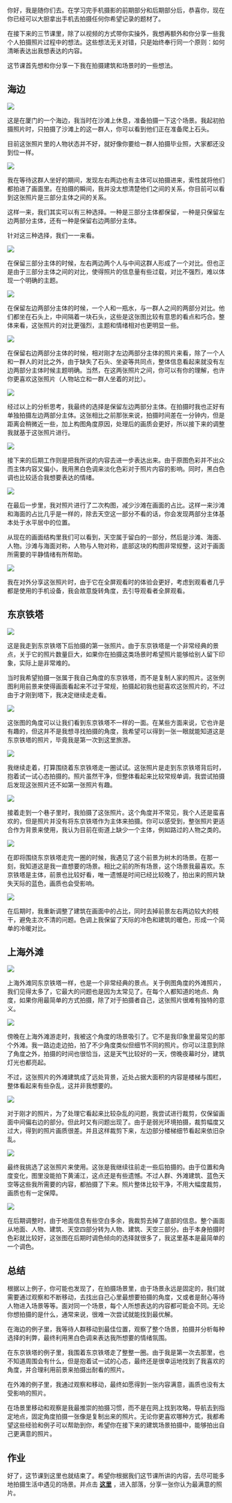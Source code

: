你好，我是随你们去。在学习完手机摄影的前期部分和后期部分后，恭喜你，现在你已经可以大胆拿出手机去拍摄任何你希望记录的题材了。

在接下来的三节课里，除了以视频的方式带你实操外，我想再额外和你分享一些我个人拍摄照片过程中的想法。这些想法无关对错，只是始终奉行同一个原则：如何清晰表达出我想表达的内容。

这节课首先想和你分享一下我在拍摄建筑和场景时的一些想法。

## 海边

![](https://static001.geekbang.org/resource/image/83/bf/834c61b9409b5c3f42589b9ebd795fbf.jpg?wh=1920*2560)

这是在厦门的一个海边，我当时在沙滩上休息，准备拍摄一下这个场景。我起初拍摄照片时，只拍摄了沙滩上的这一群人，你可以看到他们正在准备爬上石头。

目前这张照片里的人物状态并不好，就好像你要给一群人拍摄毕业照，大家都还没到位一样。

![](https://static001.geekbang.org/resource/image/fa/4a/fae3f4a702f663ea42ec98935d50d74a.jpg?wh=1920*1440)

我在等待这群人坐好的期间，发现左右两边也有主体可以拍摄进来，索性就将他们都拍进了画面里。在拍摄的瞬间，我并没太想清楚他们之间的关系，你目前可以看到这张照片是三部分主体之间的关系。

这样一来，我们其实可以有三种选择。一种是三部分主体都保留，一种是只保留左边两部分主体，还有一种是保留右边两部分主体。

针对这三种选择，我们一一来看。

![](https://static001.geekbang.org/resource/image/76/f0/76e73058c7c5fba88ea0a6a4912a15f0.jpg?wh=1920*1083)

在保留三部分主体的时候，左右两边两个人与中间这群人形成了一个对比。但也正是由于三部分主体之间的对比，使得照片的信息量有些过载，对比不强烈，难以体现一个明确的主题。

![](https://static001.geekbang.org/resource/image/ff/fb/ff36220d9538yy44000ed41fb0e5eefb.jpg?wh=1920*1083)

在保留左边两部分主体的时候，一个人和一瓶水，与一群人之间的两部分对比。他们都坐在石头上，中间隔着一块石头，这些是这张图比较有意思的看点和巧合。整体来看，这张照片的对比更强烈，主题和情绪相对也更明显一些。

![](https://static001.geekbang.org/resource/image/98/0b/984884e00b72f4a15845eeb387f2520b.jpg?wh=1920*1083)

在保留右边两部分主体的时候，相对刚才左边两部分主体的照片来看，除了一个人和一群人的对比之外，由于缺失了石头、坐姿等共同点，整体信息看起来就没有左边两部分主体时候主题明确。当然，在这两张照片之间，你可以有你的理解，也许你更喜欢这张照片（人物站立和一群人坐着的对比）。

![](https://static001.geekbang.org/resource/image/94/91/946ceeb2fa27f1f686798d198c55cb91.jpg?wh=1920*1440)

经过以上的分析思考，我最终的选择是保留左边两部分主体。在拍摄时我也正好有单独拍摄左边两部分主体。这张相比之前那张来说，拍摄时间差在一分钟内，但是距离会稍微近一些，加上构图角度原因，处理后的画质会更好，所以接下来的调整我就基于这张照片进行。

![](https://static001.geekbang.org/resource/image/8y/d4/8yy54aa7c02b8yy50eeff44331a7d1d4.jpg?wh=1920*1444)

接下来的后期工作则是把我所说的内容去进一步表达出来。由于原图色彩并不出众而主体内容又偏小，我用黑白色调来淡化色彩对于照片内容的影响。同时，黑白色调也比较适合我想要表达的情绪。

![](https://static001.geekbang.org/resource/image/d5/5a/d579a04f4d24bc3e1842f40e7b84465a.jpg?wh=1920*1081)

在最后一步里，我对照片进行了二次构图，减少沙滩在画面的占比。这样一来沙滩和海面的占比几乎是一样的，除去天空这一部分不看的话，你会发现两部分主体基本处于水平居中的位置。

从现在的画面结构里我们可以看到，天空属于留白的一部分，然后是沙滩、海面、人物。沙滩与海面对称，人物与人物对称，底部这块的构图非常规整，这对于画面所需要的平静情绪有所帮助。

![](https://static001.geekbang.org/resource/image/9b/2b/9ba3ab49fb4927673e62c5712eyy072b.jpg?wh=1865*3313)

我在对外分享这张照片时，由于它在全屏观看时的体验会更好，考虑到观看者几乎都是使用的手机设备，我会故意旋转角度，去引导观看者全屏观看。

## 东京铁塔

![](https://static001.geekbang.org/resource/image/a6/84/a6dded284ce33b44aecb612643yy9184.jpg?wh=1920*1440)

这是我走到东京铁塔下后拍摄的第一张照片。由于东京铁塔是一个非常经典的景点，关于它的照片数量巨大，如果你在拍摄这类场景时希望照片能够给别人留下印象，实际上是非常难的。

当时我希望拍摄一张属于我自己角度的东京铁塔，而不是复制人家的照片。这张例图利用前景来使得画面看起来不过于常规，拍摄起初我也挺喜欢这张照片的，不过由于才刚到塔下，我决定继续走走看。

![](https://static001.geekbang.org/resource/image/6b/19/6b03dc30b68ac01662126618d7025519.jpg?wh=1920*1440)

这张图的角度可以让我们看到东京铁塔不一样的一面。在某些方面来说，它也许是有趣的，但这并不是我想寻找拍摄的角度，我希望可以得到一张一眼就能知道这是东京铁塔的照片，毕竟我是第一次到这里旅游。

![](https://static001.geekbang.org/resource/image/41/27/413d67e00ee5b2fe178f3ae170431e27.jpg?wh=1920*1440)

我继续走着，打算围绕着东京铁塔走一圈试试。这张照片是走到东京铁塔背后时，抱着试一试心态拍摄的。照片虽然干净，但整体看起来比较常规单调，我尝试拍摄后发现这张照片还不如第一张照片有趣。

![](https://static001.geekbang.org/resource/image/f8/e9/f874c95ca2001fb8735e8bb76bd1bbe9.jpg?wh=1920*2560)

接着走到一个巷子里时，我拍摄了这张照片。这个角度并不常见，我个人还是蛮喜欢的，但是照片并没有将东京铁塔作为主体来拍摄。你可以感受到，整张照片更适合作为背景来使用，我认为目前在街道上缺少一个主体，例如路过的人物之类的。

![](https://static001.geekbang.org/resource/image/3a/4c/3a805fe803dea95159b193d805d3e04c.jpg?wh=1920*1440)

在即将围绕东京铁塔走完一圈的时候，我遇见了这个前景为树木的场景。在那一刻，我知道这是我一直想要的场景。相比之前的所有场景，这个场景我最喜欢。东京铁塔是主体，前景也比较好看，唯一遗憾是时间已经比较晚了，拍出来的照片缺失天际的蓝色，画质也会受影响。

![](https://static001.geekbang.org/resource/image/b5/28/b50c29a9d71915bd04db43b8d0c6e028.jpg?wh=1920*2403)

在后期时，我重新调整了建筑在画面中的占比，同时去掉前景左右两边较大的枝干，避免主次不清的问题。色调上我保留了天际的冷色和建筑的暖色，形成一个简单的冷暖对比。

## 上海外滩

![](https://static001.geekbang.org/resource/image/71/42/718c1c2e9057f7641ab07866e1be6842.jpg?wh=1920*1440)

上海外滩同东京铁塔一样，也是一个非常经典的景点。关于例图角度的外滩照片，我们见得太多了，它最大的问题也是因为太常见了。在每个人都知道的地点、角度，如果你用最简单的方式拍摄，除了对于拍摄者自己，这张照片很难有独特的意义。

![](https://static001.geekbang.org/resource/image/a5/f7/a5848ebb0e5d9be9bb46fd60023871f7.jpg?wh=1920*1440)

傍晚在上海外滩游走时，我被这个角度的场景吸引了。它不是我印象里最常见的那个外滩。我一路边走边拍，拍了不少角度类似但细节不同的照片。你可以注意到除了角度之外，拍摄的时间也很恰当，这是天气比较好的一天，傍晚夜幕时分，建筑灯光也都亮起。

不过，这张照片的外滩建筑成了远处背景，近处占据大面积的内容是楼梯与围栏，整体看起来有些杂乱，这并非我想要的。

![](https://static001.geekbang.org/resource/image/90/f4/903f0a0f53c74168ba6156c128bcfff4.jpg?wh=1801*1010)

对于刚才的照片，为了处理它看起来比较杂乱的问题，我尝试进行裁剪，仅保留画面中间偏右边的部分。但此时又有问题出现了。由于是弱光环境拍摄，裁剪幅度又过大，得到的照片画质很差。并且这样裁剪下来，左边部分楼梯细节看起来依旧杂乱。

![](https://static001.geekbang.org/resource/image/d8/ed/d8fbb8f17a2e8bcb1ef3ec27427c37ed.jpg?wh=1920*1439)

最终我挑选了这张照片来使用。这张是我继续往前走一些后拍摄的。由于位置和角度变化，图里没能拍下黄浦江，这点还是有些遗憾。不过人群、外滩建筑、蓝色天空等这些我所需要的内容，都拍摄了下来。照片整体比较干净，不用大幅度裁剪，画质也有一定保障。

![](https://static001.geekbang.org/resource/image/b8/21/b88249fd6542cc9c616217d2dd33f521.jpg?wh=1920*1076)

在后期调整时，由于地面信息有些空白多余，我裁剪去掉了底部的信息。整个画面从地面、人物、建筑、天空四部分转为人物、建筑、天空三部分。由于本身拍摄时色彩就比较好，这张图在后期时调色倾向的选择就很多了，我这里基本是最简单的一个调色。

## 总结

根据以上例子，你可能也发现了，在拍摄场景里，由于场景永远是固定的，我们就需要通过观察和不断移动，去找出自己心里最想要拍摄的角度，又或者是耐心等待人物进入场景等等。面对同一个场景，每个人所想表达的内容都可能会不同。无论你想拍摄的是什么，通常来说，很难一次尝试就能找到最优解。

在海边的例子里，我等待人群移动到最佳位置，观察了整个场景，拍摄并分析每种选择的利弊，最终利用黑白色调来表达我所想要的情绪氛围。

在东京铁塔的例子里，我围着东京铁塔走了整整一圈。由于我是第一次去那里，也不知道周围会有什么，但是抱着试一试的心态，最终还是很幸运地找到了我喜欢的角度，并合理利用前景来拍摄出耐看的照片。

在外滩的例子里，我通过观察和移动，最终如愿得到一张内容满意，画质也没有太受影响的照片。

在场景里移动和观察是我最推崇的拍摄习惯，而不是在网上找到攻略，导航去到指定地点，固定角度拍摄一张像是复制出来的照片。无论你更喜欢哪种方式，我都希望这些经验和例子可以帮助到你，希望你在接下来的建筑场景拍摄中，能够拍出自己更满意的照片。

## 作业

好了，这节课到这里也就结束了。希望你根据我们这节课所讲的内容，去尽可能多地拍摄生活中遇见的场景。并点击 [**这里**](time://hordeChannelDetail?channelId=29) ，进入部落，分享一张你认为最满意的照片。